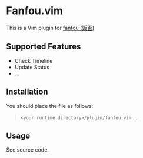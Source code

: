 # Fanfou.vim

This is a Vim plugin for [fanfou (饭否) ](http://fanfou.com/)


## Supported Features

* Check Timeline
* Update Status
* ...

## Installation

You should place the file as follows:

>   `<your runtime directory>/plugin/fanfou.vim`
>    ...


## Usage

See source code.
